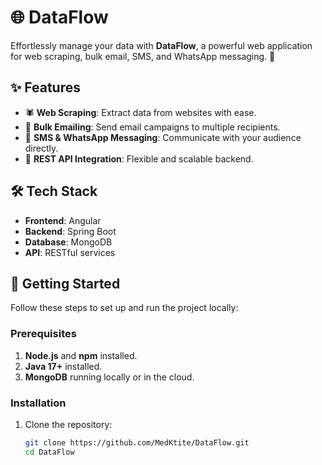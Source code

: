 # 🌐 DataFlow  

Effortlessly manage your data with **DataFlow**, a powerful web application for web scraping, bulk email, SMS, and WhatsApp messaging. 🚀  

## ✨ Features  
- 🕷️ **Web Scraping**: Extract data from websites with ease.  
- 📧 **Bulk Emailing**: Send email campaigns to multiple recipients.  
- 📱 **SMS & WhatsApp Messaging**: Communicate with your audience directly.  
- 🔗 **REST API Integration**: Flexible and scalable backend.  

## 🛠️ Tech Stack  
- **Frontend**: Angular  
- **Backend**: Spring Boot  
- **Database**: MongoDB  
- **API**: RESTful services  

## 🚀 Getting Started  
Follow these steps to set up and run the project locally:  

### Prerequisites  
1. **Node.js** and **npm** installed.  
2. **Java 17+** installed.  
3. **MongoDB** running locally or in the cloud.  

### Installation  
1. Clone the repository:  
   ```bash  
   git clone https://github.com/MedKtite/DataFlow.git  
   cd DataFlow  
